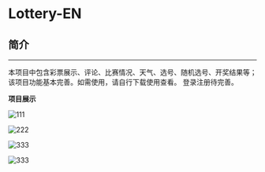 # Lottery-EN
## 简介
***
本项目中包含彩票展示、评论、比赛情况、天气、选号、随机选号、开奖结果等；该项目功能基本完善。如需使用，请自行下载使用查看。
登录注册待完善。

**项目展示**

![111](https://github.com/SYJshang/Lottery-EN/blob/master/Simulator%20Screen%20Shot%202017%E5%B9%B46%E6%9C%8830%E6%97%A5%20%E4%B8%8B%E5%8D%881.54.20.png?raw=true)

![222](https://github.com/SYJshang/Lottery-EN/blob/master/Simulator%20Screen%20Shot%202017%E5%B9%B46%E6%9C%8830%E6%97%A5%20%E4%B8%8B%E5%8D%881.54.29.png?raw=true)

![333](https://github.com/SYJshang/Lottery-EN/blob/master/Simulator%20Screen%20Shot%202017%E5%B9%B46%E6%9C%8830%E6%97%A5%20%E4%B8%8B%E5%8D%881.54.42.png?raw=true)

![333](https://github.com/SYJshang/Lottery-EN/blob/master/Simulator%20Screen%20Shot%202017%E5%B9%B46%E6%9C%8830%E6%97%A5%20%E4%B8%8B%E5%8D%881.56.39.png?raw=true)

